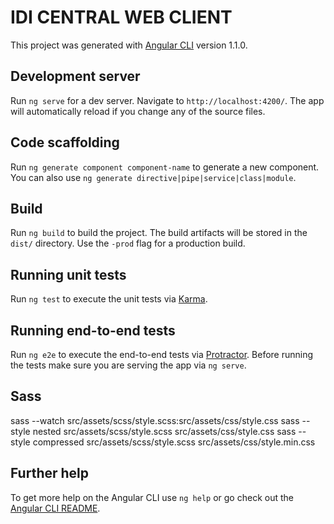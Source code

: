 # IDI CENTRAL WEB CLIENT

This project was generated with [Angular CLI](https://github.com/angular/angular-cli) version 1.1.0.

## Development server

Run `ng serve` for a dev server. Navigate to `http://localhost:4200/`. The app will automatically reload if you change any of the source files.

## Code scaffolding

Run `ng generate component component-name` to generate a new component. You can also use `ng generate directive|pipe|service|class|module`.

## Build

Run `ng build` to build the project. The build artifacts will be stored in the `dist/` directory. Use the `-prod` flag for a production build.

## Running unit tests

Run `ng test` to execute the unit tests via [Karma](https://karma-runner.github.io).

## Running end-to-end tests

Run `ng e2e` to execute the end-to-end tests via [Protractor](http://www.protractortest.org/).
Before running the tests make sure you are serving the app via `ng serve`.

## Sass

sass --watch src/assets/scss/style.scss:src/assets/css/style.css
sass --style nested src/assets/scss/style.scss src/assets/css/style.css
sass --style compressed src/assets/scss/style.scss src/assets/css/style.min.css

## Further help

To get more help on the Angular CLI use `ng help` or go check out the [Angular CLI README](https://github.com/angular/angular-cli/blob/master/README.md).
